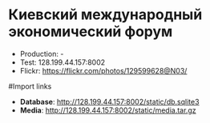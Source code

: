 # Киевский международный экономический форум #
* Production: -
* Test: 128.199.44.157:8002
* Flickr: https://flickr.com/photos/129599628@N03/

#Import links
* **Database**: http://128.199.44.157:8002/static/db.sqlite3 
* **Media**: http://128.199.44.157:8002/static/media.tar.gz